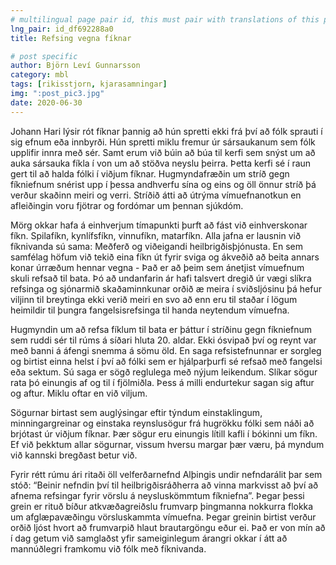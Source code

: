 ```yaml
---
# multilingual page pair id, this must pair with translations of this page. (This name must be unique)
lng_pair: id_df692288a0
title: Refsing vegna fíknar

# post specific
author: Björn Leví Gunnarsson
category: mbl
tags: [rikisstjorn, kjarasamningar]
img: ":post_pic3.jpg"
date: 2020-06-30
---
```


Johann Hari lýsir rót fíknar þannig að hún spretti ekki frá því að fólk sprauti í sig efnum eða innbyrði. Hún spretti miklu fremur úr sársaukanum sem fólk upplifir innra með sér. Samt erum við búin að búa til kerfi sem snýst um að auka sársauka fíkla í von um að stöðva neyslu þeirra. Þetta kerfi sé í raun gert til að halda fólki í viðjum fíknar. Hugmyndafræðin um stríð gegn fíkniefnum snérist upp í þessa andhverfu sína og eins og öll önnur stríð þá verður skaðinn meiri og verri. Stríðið átti að útrýma vímuefnanotkun en afleiðingin voru fjötrar og fordómar um þennan sjúkdóm.

Mörg okkar hafa á einhverjum tímapunkti þurft að fást við einhverskonar fíkn. Spilafíkn, kynlífsfíkn, vinnufíkn, matarfíkn. Alla jafna er lausnin við fíknivanda sú sama: Meðferð og viðeigandi heilbrigðisþjónusta. En sem samfélag höfum við tekið eina fíkn út fyrir sviga og ákveðið að beita annars konar úrræðum hennar vegna - Það er að þeim sem ánetjist vímuefnum skuli refsað til bata. Þó að undanfarin ár hafi talsvert dregið úr vægi slíkra refsinga og sjónarmið skaðaminnkunar orðið æ meira í sviðsljósinu þá hefur viljinn til breytinga ekki verið meiri en svo að enn eru til staðar í lögum heimildir til þungra fangelsisrefsinga til handa neytendum vímuefna. 

Hugmyndin um að refsa fíklum til bata er þáttur í stríðinu gegn fíkniefnum sem ruddi sér til rúms á síðari hluta 20. aldar. Ekki ósvipað því og reynt var með banni á áfengi snemma á sömu öld. En saga refsistefnunnar er sorgleg og birtist einna helst í því að fólki sem er hjálparþurfi sé refsað með fangelsi eða sektum. Sú saga er sögð reglulega með nýjum leikendum. Slíkar sögur rata þó einungis af og til í fjölmiðla. Þess á milli endurtekur sagan sig aftur og aftur. Miklu oftar en við viljum. 

Sögurnar birtast sem auglýsingar eftir týndum einstaklingum, minningargreinar og einstaka reynslusögur frá hugrökku fólki sem náði að brjótast úr viðjum fíknar. Þær sögur eru einungis lítill kafli í bókinni um fíkn. Ef við þekktum allar sögurnar, vissum hversu margar þær væru, þá myndum við kannski bregðast betur við.

Fyrir rétt rúmu ári ritaði öll velferðarnefnd Alþingis undir nefndarálit þar sem stóð: “Beinir nefndin því til heilbrigðisráðherra að vinna markvisst að því að afnema refsingar fyrir vörslu á neysluskömmtum fíkniefna”. Þegar þessi grein er rituð bíður atkvæðagreiðslu frumvarp þingmanna nokkurra flokka um afglæpavæðingu vörsluskammta vímuefna. Þegar greinin birtist verður orðið ljóst hvort að frumvarpið hlaut brautargöngu eður ei. Það er von mín að í dag getum við samglaðst yfir sameiginlegum árangri okkar í átt að mannúðlegri framkomu við fólk með fíknivanda. 
